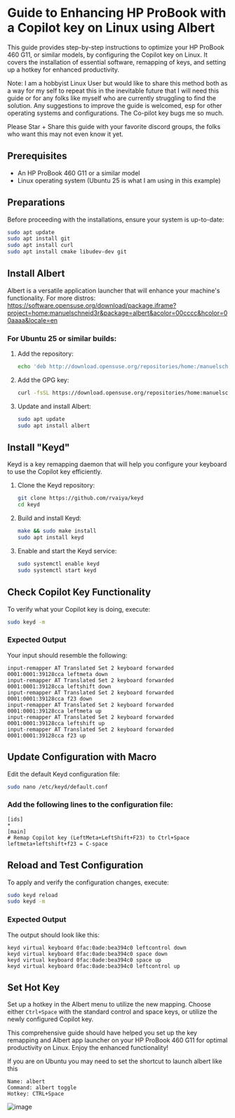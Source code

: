 # Guide to Enhancing HP ProBook with a Copilot key on Linux using Albert
This guide provides step-by-step instructions to optimize your HP ProBook 460 G11, or similar models, by configuring the Copilot key on Linux. It covers the installation of essential software, remapping of keys, and setting up a hotkey for enhanced productivity.

Note: I am a hobbyist Linux User but would like to share this method both as a way for my self to repeat this in the inevitable future that I will need this guide or for any folks like myself who are currently struggling to find the solution.
Any suggestions to improve the guide is welcomed, esp for other operating systems and configurations. The Co-pilot key bugs me so much.

Please Star + Share this guide with your favorite discord groups, the folks who want this may not even know it yet.

## Prerequisites

- An HP ProBook 460 G11 or a similar model
- Linux operating system (Ubuntu 25 is what I am using in this example)

## Preparations

Before proceeding with the installations, ensure your system is up-to-date:

```bash
sudo apt update
sudo apt install git
sudo apt install curl
sudo apt install cmake libudev-dev git
```

## Install Albert

Albert is a versatile application launcher that will enhance your machine's functionality. For more distros:
https://software.opensuse.org/download/package.iframe?project=home:manuelschneid3r&package=albert&acolor=00cccc&hcolor=00aaaa&locale=en

### For Ubuntu 25 or similar builds:

1. Add the repository:
   ```bash
   echo 'deb http://download.opensuse.org/repositories/home:/manuelschneid3r/xUbuntu_25.04/ /' | sudo tee /etc/apt/sources.list.d/home:manuelschneid3r.list
   ```
2. Add the GPG key:
   ```bash
   curl -fsSL https://download.opensuse.org/repositories/home:manuelschneid3r/xUbuntu_25.04/Release.key | gpg --dearmor | sudo tee /etc/apt/trusted.gpg.d/home_manuelschneid3r.gpg > /dev/null
   ```
3. Update and install Albert:
   ```bash
   sudo apt update
   sudo apt install albert
   ```

## Install "Keyd"

Keyd is a key remapping daemon that will help you configure your keyboard to use the Copilot key efficiently.

1. Clone the Keyd repository:
   ```bash
   git clone https://github.com/rvaiya/keyd
   cd keyd
   ```
2. Build and install Keyd:
   ```bash
   make && sudo make install
   sudo apt install keyd
   ```
3. Enable and start the Keyd service:
   ```bash
   sudo systemctl enable keyd
   sudo systemctl start keyd
   ```

## Check Copilot Key Functionality

To verify what your Copilot key is doing, execute:

```bash
sudo keyd -m
```

### Expected Output

Your input should resemble the following:

```plaintext
input-remapper AT Translated Set 2 keyboard forwarded 0001:0001:39128cca leftmeta down
input-remapper AT Translated Set 2 keyboard forwarded 0001:0001:39128cca leftshift down
input-remapper AT Translated Set 2 keyboard forwarded 0001:0001:39128cca f23 down
input-remapper AT Translated Set 2 keyboard forwarded 0001:0001:39128cca leftmeta up
input-remapper AT Translated Set 2 keyboard forwarded 0001:0001:39128cca leftshift up
input-remapper AT Translated Set 2 keyboard forwarded 0001:0001:39128cca f23 up
```

## Update Configuration with Macro

Edit the default Keyd configuration file:

```bash
sudo nano /etc/keyd/default.conf
```

### Add the following lines to the configuration file:

```plaintext
[ids]
*
[main]
# Remap Copilot key (LeftMeta+LeftShift+F23) to Ctrl+Space
leftmeta+leftshift+f23 = C-space
```

## Reload and Test Configuration

To apply and verify the configuration changes, execute:

```bash
sudo keyd reload
sudo keyd -m
```

### Expected Output

The output should look like this:

```plaintext
keyd virtual keyboard 0fac:0ade:bea394c0 leftcontrol down
keyd virtual keyboard 0fac:0ade:bea394c0 space down
keyd virtual keyboard 0fac:0ade:bea394c0 space up
keyd virtual keyboard 0fac:0ade:bea394c0 leftcontrol up
```

## Set Hot Key

Set up a hotkey in the Albert menu to utilize the new mapping. Choose either `Ctrl+Space` with the standard control and space keys, or utilize the newly configured Copilot key.

This comprehensive guide should have helped you set up the key remapping and Albert app launcher on your HP ProBook 460 G11 for optimal productivity on Linux. Enjoy the enhanced functionality!

If you are on Ubuntu you may need to set the shortcut to launch albert like this
```plaintext
Name: albert
Command: albert toggle
Hotkey: CTRL+Space
```
![image](https://github.com/user-attachments/assets/dd9c7d44-5459-420e-b340-0479ae151009)

